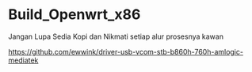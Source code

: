 # Build_Openwrt_x86

Jangan Lupa Sedia Kopi dan Nikmati setiap alur prosesnya kawan


https://github.com/ewwink/driver-usb-vcom-stb-b860h-760h-amlogic-mediatek
